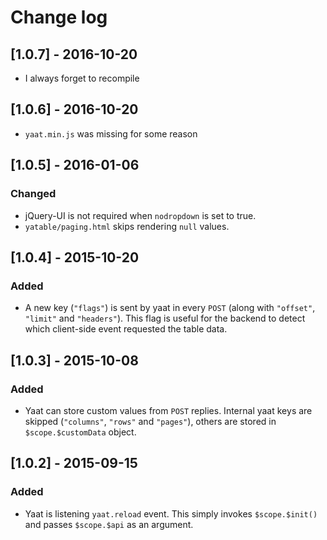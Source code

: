 # Change log
## [1.0.7] - 2016-10-20
-   I always forget to recompile

## [1.0.6] - 2016-10-20
-   `yaat.min.js` was missing for some reason

## [1.0.5] - 2016-01-06
### Changed
-   jQuery-UI is not required when `nodropdown` is set to true.
-   `yatable/paging.html` skips rendering `null` values.

## [1.0.4] - 2015-10-20
### Added
-   A new key (`"flags"`) is sent by yaat in every `POST` (along with `"offset"`, `"limit"` and `"headers"`). This flag
    is useful for the backend to detect which client-side event requested the table data.
    
## [1.0.3] - 2015-10-08
### Added
-   Yaat can store custom values from `POST` replies. Internal yaat keys are skipped (`"columns"`, `"rows"` and 
    `"pages"`), others are stored in `$scope.$customData` object.
    
## [1.0.2] - 2015-09-15
### Added
-   Yaat is listening `yaat.reload` event. This simply invokes `$scope.$init()` and passes `$scope.$api` as an argument.
